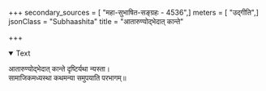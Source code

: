 +++
secondary_sources = [ "महा-सुभाषित-सङ्ग्रहः - 4536",]
meters = [ "उद्गीति",]
jsonClass = "Subhaashita"
title = "आतारुण्योद्भेदात् कान्ते"

+++

<details open><summary>Text</summary>

आतारुण्योद्भेदात् कान्ते दृष्टिर्यथा न्यस्ता।  
सामाजिकमध्यस्था कथमन्या समुपयाति परभागम्॥
</details>
